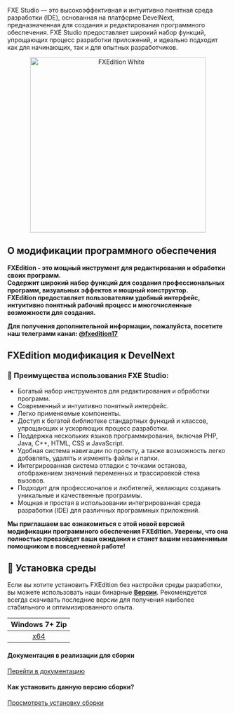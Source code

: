 
FXE Studio — это высокоэффективная и интуитивно понятная среда разработки (IDE), основанная на платформе DevelNext, предназначенная для создания и редактирования программного обеспечения. FXE Studio предоставляет широкий набор функций, упрощающих процесс разработки приложений, и идеально подходит как для начинающих, так и для опытных разработчиков.

<p align="center">
  <img alt="FXEdition White" src="https://github.com/deaglemeister/FXEdition/assets/82234313/09efd85b-bab6-4214-935d-5407f063353e" width="400">
</p>

## О модификации программного обеспечения

**FXEdition - это мощный инструмент для редактирования и обработки своих программ.**  
**Содержит широкий набор функций для создания профессиональных программ, визуальных эффектов и мощный конструктор.**  
**FXEdition предоставляет пользователям удобный интерфейс, интуитивно понятный рабочий процесс и многочисленные возможности для создания.**

**Для получения дополнительной информации, пожалуйста, посетите наш телеграмм канал: [@fxedition17](https://t.me/fxedition17)**

## FXEdition модификация к DevelNext

### 🌟 Преимущества использования FXE Studio:

- Богатый набор инструментов для редактирования и обработки программ.
- Современный и интуитивно понятный интерфейс.
- Легко применяемые компоненты.
- Доступ к богатой библиотеке стандартных функций и классов, упрощающих и ускоряющих процесс разработки.
- Поддержка нескольких языков программирования, включая PHP, Java, C++, HTML, CSS и JavaScript.
- Удобная система навигации по проекту, а также возможность легко добавлять, удалять и изменять файлы и папки.
- Интегрированная система отладки с точками останова, отображением значений переменных и трассировкой стека вызовов.
- Подходит для профессионалов и любителей, желающих создавать уникальные и качественные программы.
- Мощная и простая в использовании интегрированная среда разработки (IDE) для различных программных приложений.

**Мы приглашаем вас ознакомиться с этой новой версией модификации программного обеспечения FXEdition. Уверены, что она полностью превзойдет ваши ожидания и станет вашим незаменимым помощником в повседневной работе!**

## 🔧 Установка среды

Если вы хотите установить FXEdition без настройки среды разработки, вы можете использовать наши бинарные [**Версии**](https://github.com/deaglemeister/FXEdition/releases). Рекомендуется всегда скачивать последние версии для получения наиболее стабильного и оптимизированного опыта.

| Windows 7+ Zip |
|:---:|
| [x64](https://github.com/deaglemeister/FXEdition/releases/) |

#### Документация в реализации для сборки
[Перейти в документацию](https://fxe-documents.gitbook.io/api-docs/)

#### Как установить данную версию сборки?
[Просмотреть установку сборки](https://www.youtube.com/watch?v=_IwR8deSkBo)
